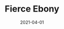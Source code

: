 ---
description: "Pattern%3A%20Fierce%20%7C%20Color%3A%20Ebony%20%7C%20Width%3A%2054%u201D%20%7C%20Content%3A%2092%25%20Polyester%2C%208%25%20Linen%20%7C%20Abrasion%3A%2050%2C000%20Double%20Rubs%20-%20Wyzenbeek%20Method%20%7C%20Repeat%3A%20n/a%20%7C%20Finish%3A%20INCASE%20by%20CRYPTON%20%7C%20Flammability%3A%20NFPA%20260%2C%20UFAC%20Class%201%2C%20CAL%20117%20%7C%20Applications%3A%20Contract%20/%20Hospitality%2C%20Residential%20%7C%20"
tags: 
  - "Lark Fontaine"
  - "Fierce"
  - "Textiles"
image_primary: "img/Ebony_large.jpg"
href: "https://www.larkfontaine.com/collections/textiles/products/fierce-ebony"
designer: "Lark Fontaine"
title: "Fierce Ebony"
category: "Textiles"
subtitle: ""
manufacturer: "Lark Fontaine"
slug: "/manufacturers/lark-fontaine/textiles/lark-fontaine-fierce-ebony"
date: "2021-04-01"
---